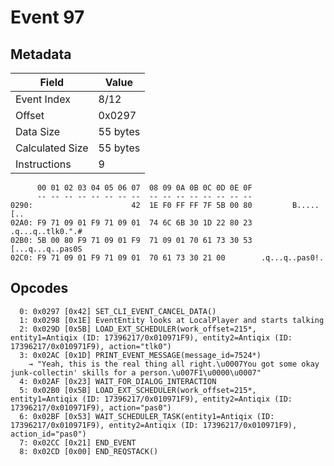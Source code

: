 # Event 97

## Metadata

| Field           | Value    |
|-----------------|----------|
| Event Index     | 8/12     |
| Offset          | 0x0297   |
| Data Size       | 55 bytes |
| Calculated Size | 55 bytes |
| Instructions    | 9        |

```
      00 01 02 03 04 05 06 07  08 09 0A 0B 0C 0D 0E 0F
      -- -- -- -- -- -- -- --  -- -- -- -- -- -- -- --
0290:                      42  1E F0 FF FF 7F 5B 00 80         B.....[..
02A0: F9 71 09 01 F9 71 09 01  74 6C 6B 30 1D 22 80 23  .q...q..tlk0.".#
02B0: 5B 00 80 F9 71 09 01 F9  71 09 01 70 61 73 30 53  [...q...q..pas0S
02C0: F9 71 09 01 F9 71 09 01  70 61 73 30 21 00        .q...q..pas0!.  
```

## Opcodes

```
  0: 0x0297 [0x42] SET_CLI_EVENT_CANCEL_DATA()
  1: 0x0298 [0x1E] EventEntity looks at LocalPlayer and starts talking
  2: 0x029D [0x5B] LOAD_EXT_SCHEDULER(work_offset=215*, entity1=Antiqix (ID: 17396217/0x010971F9), entity2=Antiqix (ID: 17396217/0x010971F9), action="tlk0")
  3: 0x02AC [0x1D] PRINT_EVENT_MESSAGE(message_id=7524*)
    → "Yeah, this is the real thing all right.\u0007You got some okay junk-collectin' skills for a person.\u007F1\u0000\u0007"
  4: 0x02AF [0x23] WAIT_FOR_DIALOG_INTERACTION
  5: 0x02B0 [0x5B] LOAD_EXT_SCHEDULER(work_offset=215*, entity1=Antiqix (ID: 17396217/0x010971F9), entity2=Antiqix (ID: 17396217/0x010971F9), action="pas0")
  6: 0x02BF [0x53] WAIT_SCHEDULER_TASK(entity1=Antiqix (ID: 17396217/0x010971F9), entity2=Antiqix (ID: 17396217/0x010971F9), action_id="pas0")
  7: 0x02CC [0x21] END_EVENT
  8: 0x02CD [0x00] END_REQSTACK()
```
